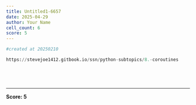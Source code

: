 ```yaml
---
title: Untitled1-6657
date: 2025-04-29
author: Your Name
cell_count: 6
score: 5
---
```


```python
#created at 20250210
```


```python
https://stevejoe1412.gitbook.io/ssn/python-subtopics/8.-coroutines
```


```python

```


```python

```


```python

```


```python

```


---
**Score: 5**
